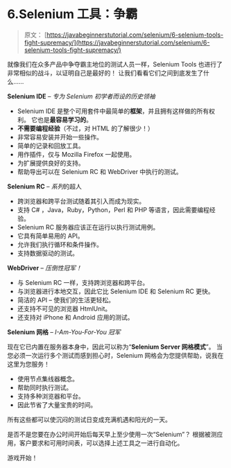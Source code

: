 # 6.Selenium 工具：争霸

> 原文： [https://javabeginnerstutorial.com/selenium/6-selenium-tools-fight-supremacy/](https://javabeginnerstutorial.com/selenium/6-selenium-tools-fight-supremacy/)

就像我们在众多产品中争夺霸主地位的测试人员一样，Selenium Tools 也进行了非常相似的战斗，以证明自己是最好的！ 让我们看看它们之间到底发生了什么……

**Selenium IDE** – *专为 Selenium 初学者而设的历史领袖*

*   Selenium IDE 是整个可用套件中最简单的**框架**，并且拥有这样做的所有权利。 它也是**最容易学习的**。
*   **不需要编程经验**（不过，对 HTML 的了解很少！）
*   非常容易安装并开始一些操作。
*   简单的记录和回放工具。
*   用作插件，仅与 Mozilla Firefox 一起使用。
*   为扩展提供良好的支持。
*   帮助导出可以在 Selenium RC 和 WebDriver 中执行的测试。

**Selenium RC** – *系列*的超人

*   跨浏览器和跨平台测试随着其引入而成为现实。
*   支持 C# ，Java，Ruby，Python，Perl 和 PHP 等语言，因此需要编程经验。
*   Selenium RC 服务器应该正在运行以执行测试用例。
*   它具有简单易用的 API。
*   允许我们执行循环和条件操作。
*   支持数据驱动的测试。

**WebDriver** – *压倒性冠军！*

*   与 Selenium RC 一样，支持跨浏览器和跨平台。
*   与浏览器进行本地交互，因此它比 Selenium IDE 和 Selenium RC 更快。
*   简洁的 API – 使我们的生活更轻松。
*   还支持不可见的浏览器 HtmlUnit。
*   还支持对 iPhone 和 Android 应用的测试。

**Selenium 网格** – *I-Am-You-For-You 冠军*

现在它已内置在服务器本身中，因此可以称为“**Selenium Server 网格模式**”。 当您必须一次运行多个测试而感到担心时，Selenium 网格会为您提供帮助，说我在这里为您服务！

*   使用节点集线器概念。
*   帮助同时执行测试。
*   支持多种浏览器和平台。
*   因此节省了大量宝贵的时间。

所有这些都可以使沉闷的测试日变成充满机遇和阳光的一天。

是否不是您要在办公时间开始后每天早上至少使用一次“Selenium”？ 根据被测应用，客户要求和可用时间表，可以选择上述工具之一进行自动化。

游戏开始！

